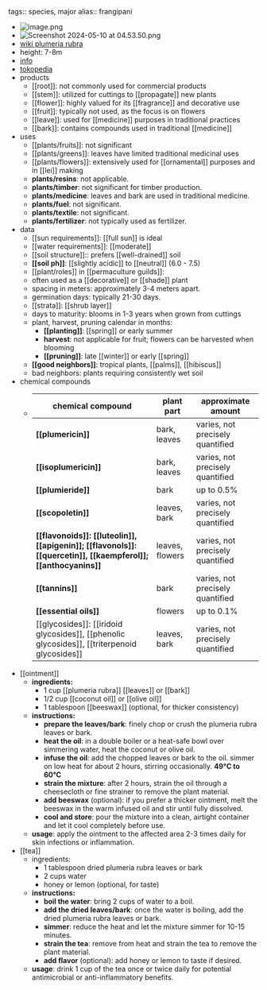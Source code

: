 tags:: species, major
alias:: frangipani

- ![image.png](https://peach-geographical-bat-397.mypinata.cloud/ipfs/QmUQpXCGd4zxeDRxJQHZw5PEAB2b86sDCEYSGMJSQUwvAC)
- ![Screenshot 2024-05-10 at 04.53.50.png](https://peach-geographical-bat-397.mypinata.cloud/ipfs/QmTwebcPF2k8ZV74cCZsNzNUqw5hjAZ5fFvP5mBYfowVCq)
- [wiki plumeria rubra](https://peach-geographical-bat-397.mypinata.cloud/ipfs/QmU3DUzdExw7cqbgugyxB96zmBhK7YaPARKbkmuQodtzMt)
- height: 7-8m
- [info](http://www.plantsofasia.com/index/plumeria_rubra/0-444)
- [tokopedia](https://www.tokopedia.com/fatiamasriati/plumeria-rubra-stek-kamboja-bunga-rubra-langka?extParam=ivf%3Dfalse%26src%3Dsearch)
- products
	- [[root]]: not commonly used for commercial products
	- [[stem]]: utilized for cuttings to [[propagate]] new plants
	- [[flower]]: highly valued for its [[fragrance]] and decorative use
	- [[fruit]]: typically not used, as the focus is on flowers
	- [[leave]]: used for [[medicine]] purposes in traditional practices
	- [[bark]]: contains compounds used in traditional [[medicine]]
- uses
	- [[plants/fruits]]: not significant
	- [[plants/greens]]: leaves have limited traditional medicinal uses
	- [[plants/flowers]]: extensively used for [[ornamental]] purposes and in [[lei]] making
	- **plants/resins**: not applicable.
	- **plants/timber**: not significant for timber production.
	- **plants/medicine**: leaves and bark are used in traditional medicine.
	- **plants/fuel**: not significant.
	- **plants/textile**: not significant.
	- **plants/fertilizer**: not typically used as fertilizer.
- data
	- [[sun requirements]]: [[full sun]] is ideal
	- [[water requirements]]: [[moderate]]
	- [[soil structure]]:: prefers [[well-drained]] soil
	- **[[soil ph]]**: [[slightly acidic]] to [[neutral]] (6.0 - 7.5)
	- [[plant/roles]] in [[permaculture guilds]]:
	- often used as a [[decorative]] or [[shade]] plant
	- spacing in meters: approximately 3-4 meters apart.
	- germination days: typically 21-30 days.
	- [[strata]]: [[shrub layer]]
	- days to maturity: blooms in 1-3 years when grown from cuttings
	- plant, harvest, pruning calendar in months:
		- **[[planting]]**: [[spring]] or early summer
		- **harvest**: not applicable for fruit; flowers can be harvested when blooming
		- **[[pruning]]**: late [[winter]] or early [[spring]]
	- **[[good neighbors]]**: tropical plants, [[palms]], [[hibiscus]]
	- bad neighbors: plants requiring consistently wet soil
- chemical compounds
	- | **chemical compound** | **plant part** | **approximate amount** |
	  | ---- | ---- | ---- |
	  | **[[plumericin]]** | bark, leaves | varies, not precisely quantified |
	  | **[[isoplumericin]]** | bark, leaves | varies, not precisely quantified |
	  | **[[plumieride]]** | bark | up to 0.5% |
	  | **[[scopoletin]]** | leaves, bark | varies, not precisely quantified |
	  | **[[flavonoids]]: [[luteolin]], [[apigenin]]; [[flavonols]]: [[quercetin]], [[kaempferol]]; [[anthocyanins]]** | leaves, flowers | varies, not precisely quantified |
	  | **[[tannins]]** | bark | varies, not precisely quantified |
	  | **[[essential oils]]** | flowers | up to 0.1% |
	  | [[glycosides]]: [[iridoid glycosides]], [[phenolic glycosides]], [[triterpenoid glycosides]] | leaves, bark | varies, not precisely quantified |
- [[ointment]]
	- **ingredients:**
		- 1 cup [[plumeria rubra]] [[leaves]] or [[bark]]
		- 1/2 cup [[coconut oil]] or [[olive oil]]
		- 1 tablespoon [[beeswax]] (optional, for thicker consistency)
	- **instructions:**
		- **prepare the leaves/bark**: finely chop or crush the plumeria rubra leaves or bark.
		- **heat the oil**: in a double boiler or a heat-safe bowl over simmering water, heat the coconut or olive oil.
		- **infuse the oil**: add the chopped leaves or bark to the oil. simmer on low heat for about 2 hours, stirring occasionally. **49°C to 60°C**
		- **strain the mixture**: after 2 hours, strain the oil through a cheesecloth or fine strainer to remove the plant material.
		- **add beeswax** (optional): if you prefer a thicker ointment, melt the beeswax in the warm infused oil and stir until fully dissolved.
		- **cool and store**: pour the mixture into a clean, airtight container and let it cool completely before use.
	- **usage**: apply the ointment to the affected area 2-3 times daily for skin infections or inflammation.
- [[tea]]
	- ingredients:
		- 1 tablespoon dried plumeria rubra leaves or bark
		- 2 cups water
		- honey or lemon (optional, for taste)
	- **instructions:**
		- **boil the water**: bring 2 cups of water to a boil.
		- **add the dried leaves/bark**: once the water is boiling, add the dried plumeria rubra leaves or bark.
		- **simmer**: reduce the heat and let the mixture simmer for 10-15 minutes.
		- **strain the tea**: remove from heat and strain the tea to remove the plant material.
		- **add flavor** (optional): add honey or lemon to taste if desired.
	- **usage**: drink 1 cup of the tea once or twice daily for potential antimicrobial or anti-inflammatory benefits.